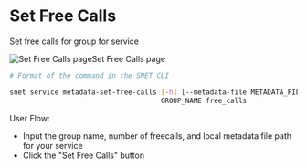 # Set Free Calls

Set free calls for group for service

![Set Free Calls page](/assets/images/products/AIMarketplace/TUI/ServiceSetFreeCallsPage.webp)Set Free Calls page

```bash
# Format of the command in the SNET CLI

snet service metadata-set-free-calls [-h] [--metadata-file METADATA_FILE]
                                     GROUP_NAME free_calls
```

User Flow:

* Input the group name, number of freecalls, and local metadata file path for your service
* Click the "Set Free Calls" button
